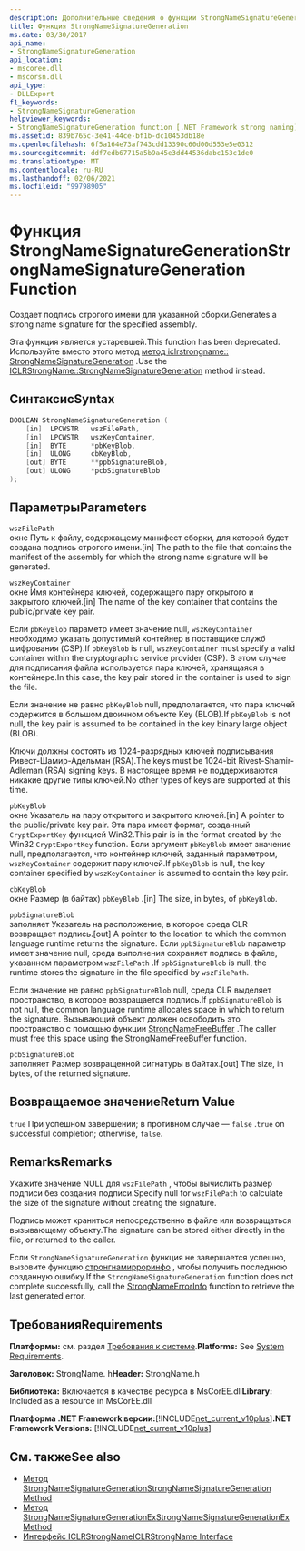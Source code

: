 ```yaml
---
description: Дополнительные сведения о функции StrongNameSignatureGeneration
title: Функция StrongNameSignatureGeneration
ms.date: 03/30/2017
api_name:
- StrongNameSignatureGeneration
api_location:
- mscoree.dll
- mscorsn.dll
api_type:
- DLLExport
f1_keywords:
- StrongNameSignatureGeneration
helpviewer_keywords:
- StrongNameSignatureGeneration function [.NET Framework strong naming]
ms.assetid: 839b765c-3e41-44ce-bf1b-dc10453db18e
ms.openlocfilehash: 6f5a164e73af743cdd13390c60d00d553e5e0312
ms.sourcegitcommit: ddf7edb67715a5b9a45e3dd44536dabc153c1de0
ms.translationtype: MT
ms.contentlocale: ru-RU
ms.lasthandoff: 02/06/2021
ms.locfileid: "99798905"
---
```

# <a name="strongnamesignaturegeneration-function"></a><span data-ttu-id="82554-103">Функция StrongNameSignatureGeneration</span><span class="sxs-lookup"><span data-stu-id="82554-103">StrongNameSignatureGeneration Function</span></span>

<span data-ttu-id="82554-104">Создает подпись строгого имени для указанной сборки.</span><span class="sxs-lookup"><span data-stu-id="82554-104">Generates a strong name signature for the specified assembly.</span></span>  
  
 <span data-ttu-id="82554-105">Эта функция является устаревшей.</span><span class="sxs-lookup"><span data-stu-id="82554-105">This function has been deprecated.</span></span> <span data-ttu-id="82554-106">Используйте вместо этого метод [метод iclrstrongname:: StrongNameSignatureGeneration](../hosting/iclrstrongname-strongnamesignaturegeneration-method.md) .</span><span class="sxs-lookup"><span data-stu-id="82554-106">Use the [ICLRStrongName::StrongNameSignatureGeneration](../hosting/iclrstrongname-strongnamesignaturegeneration-method.md) method instead.</span></span>  
  
## <a name="syntax"></a><span data-ttu-id="82554-107">Синтаксис</span><span class="sxs-lookup"><span data-stu-id="82554-107">Syntax</span></span>  
  
```cpp  
BOOLEAN StrongNameSignatureGeneration (
    [in]  LPCWSTR   wszFilePath,  
    [in]  LPCWSTR   wszKeyContainer,  
    [in]  BYTE      *pbKeyBlob,  
    [in]  ULONG     cbKeyBlob,  
    [out] BYTE      **ppbSignatureBlob,  
    [out] ULONG     *pcbSignatureBlob  
);  
```  
  
## <a name="parameters"></a><span data-ttu-id="82554-108">Параметры</span><span class="sxs-lookup"><span data-stu-id="82554-108">Parameters</span></span>  

 `wszFilePath`  
 <span data-ttu-id="82554-109">окне Путь к файлу, содержащему манифест сборки, для которой будет создана подпись строгого имени.</span><span class="sxs-lookup"><span data-stu-id="82554-109">[in] The path to the file that contains the manifest of the assembly for which the strong name signature will be generated.</span></span>  
  
 `wszKeyContainer`  
 <span data-ttu-id="82554-110">окне Имя контейнера ключей, содержащего пару открытого и закрытого ключей.</span><span class="sxs-lookup"><span data-stu-id="82554-110">[in] The name of the key container that contains the public/private key pair.</span></span>  
  
 <span data-ttu-id="82554-111">Если `pbKeyBlob` параметр имеет значение null, `wszKeyContainer` необходимо указать допустимый контейнер в поставщике служб шифрования (CSP).</span><span class="sxs-lookup"><span data-stu-id="82554-111">If `pbKeyBlob` is null, `wszKeyContainer` must specify a valid container within the cryptographic service provider (CSP).</span></span> <span data-ttu-id="82554-112">В этом случае для подписания файла используется пара ключей, хранящаяся в контейнере.</span><span class="sxs-lookup"><span data-stu-id="82554-112">In this case, the key pair stored in the container is used to sign the file.</span></span>  
  
 <span data-ttu-id="82554-113">Если значение не равно `pbKeyBlob` null, предполагается, что пара ключей содержится в большом двоичном объекте Key (BLOB).</span><span class="sxs-lookup"><span data-stu-id="82554-113">If `pbKeyBlob` is not null, the key pair is assumed to be contained in the key binary large object (BLOB).</span></span>  
  
 <span data-ttu-id="82554-114">Ключи должны состоять из 1024-разрядных ключей подписывания Ривест-Шамир-Адельман (RSA).</span><span class="sxs-lookup"><span data-stu-id="82554-114">The keys must be 1024-bit Rivest-Shamir-Adleman (RSA) signing keys.</span></span> <span data-ttu-id="82554-115">В настоящее время не поддерживаются никакие другие типы ключей.</span><span class="sxs-lookup"><span data-stu-id="82554-115">No other types of keys are supported at this time.</span></span>  
  
 `pbKeyBlob`  
 <span data-ttu-id="82554-116">окне Указатель на пару открытого и закрытого ключей.</span><span class="sxs-lookup"><span data-stu-id="82554-116">[in] A pointer to the public/private key pair.</span></span> <span data-ttu-id="82554-117">Эта пара имеет формат, созданный `CryptExportKey` функцией Win32.</span><span class="sxs-lookup"><span data-stu-id="82554-117">This pair is in the format created by the Win32 `CryptExportKey` function.</span></span> <span data-ttu-id="82554-118">Если аргумент `pbKeyBlob` имеет значение null, предполагается, что контейнер ключей, заданный параметром, `wszKeyContainer` содержит пару ключей.</span><span class="sxs-lookup"><span data-stu-id="82554-118">If `pbKeyBlob` is null, the key container specified by `wszKeyContainer` is assumed to contain the key pair.</span></span>  
  
 `cbKeyBlob`  
 <span data-ttu-id="82554-119">окне Размер (в байтах) `pbKeyBlob` .</span><span class="sxs-lookup"><span data-stu-id="82554-119">[in] The size, in bytes, of `pbKeyBlob`.</span></span>  
  
 `ppbSignatureBlob`  
 <span data-ttu-id="82554-120">заполняет Указатель на расположение, в которое среда CLR возвращает подпись.</span><span class="sxs-lookup"><span data-stu-id="82554-120">[out] A pointer to the location to which the common language runtime returns the signature.</span></span> <span data-ttu-id="82554-121">Если `ppbSignatureBlob` параметр имеет значение null, среда выполнения сохраняет подпись в файле, указанном параметром `wszFilePath` .</span><span class="sxs-lookup"><span data-stu-id="82554-121">If `ppbSignatureBlob` is null, the runtime stores the signature in the file specified by `wszFilePath`.</span></span>  
  
 <span data-ttu-id="82554-122">Если значение не равно `ppbSignatureBlob` null, среда CLR выделяет пространство, в которое возвращается подпись.</span><span class="sxs-lookup"><span data-stu-id="82554-122">If `ppbSignatureBlob` is not null, the common language runtime allocates space in which to return the signature.</span></span> <span data-ttu-id="82554-123">Вызывающий объект должен освободить это пространство с помощью функции [StrongNameFreeBuffer](strongnamefreebuffer-function.md) .</span><span class="sxs-lookup"><span data-stu-id="82554-123">The caller must free this space using the [StrongNameFreeBuffer](strongnamefreebuffer-function.md) function.</span></span>  
  
 `pcbSignatureBlob`  
 <span data-ttu-id="82554-124">заполняет Размер возвращенной сигнатуры в байтах.</span><span class="sxs-lookup"><span data-stu-id="82554-124">[out] The size, in bytes, of the returned signature.</span></span>  
  
## <a name="return-value"></a><span data-ttu-id="82554-125">Возвращаемое значение</span><span class="sxs-lookup"><span data-stu-id="82554-125">Return Value</span></span>  

 <span data-ttu-id="82554-126">`true` При успешном завершении; в противном случае — `false` .</span><span class="sxs-lookup"><span data-stu-id="82554-126">`true` on successful completion; otherwise, `false`.</span></span>  
  
## <a name="remarks"></a><span data-ttu-id="82554-127">Remarks</span><span class="sxs-lookup"><span data-stu-id="82554-127">Remarks</span></span>  

 <span data-ttu-id="82554-128">Укажите значение NULL для `wszFilePath` , чтобы вычислить размер подписи без создания подписи.</span><span class="sxs-lookup"><span data-stu-id="82554-128">Specify null for `wszFilePath` to calculate the size of the signature without creating the signature.</span></span>  
  
 <span data-ttu-id="82554-129">Подпись может храниться непосредственно в файле или возвращаться вызывающему объекту.</span><span class="sxs-lookup"><span data-stu-id="82554-129">The signature can be stored either directly in the file, or returned to the caller.</span></span>  
  
 <span data-ttu-id="82554-130">Если `StrongNameSignatureGeneration` функция не завершается успешно, вызовите функцию [стронгнамирроринфо](strongnameerrorinfo-function.md) , чтобы получить последнюю созданную ошибку.</span><span class="sxs-lookup"><span data-stu-id="82554-130">If the `StrongNameSignatureGeneration` function does not complete successfully, call the [StrongNameErrorInfo](strongnameerrorinfo-function.md) function to retrieve the last generated error.</span></span>  
  
## <a name="requirements"></a><span data-ttu-id="82554-131">Требования</span><span class="sxs-lookup"><span data-stu-id="82554-131">Requirements</span></span>  

 <span data-ttu-id="82554-132">**Платформы:** см. раздел [Требования к системе](../../get-started/system-requirements.md).</span><span class="sxs-lookup"><span data-stu-id="82554-132">**Platforms:** See [System Requirements](../../get-started/system-requirements.md).</span></span>  
  
 <span data-ttu-id="82554-133">**Заголовок:** StrongName. h</span><span class="sxs-lookup"><span data-stu-id="82554-133">**Header:** StrongName.h</span></span>  
  
 <span data-ttu-id="82554-134">**Библиотека:** Включается в качестве ресурса в MsCorEE.dll</span><span class="sxs-lookup"><span data-stu-id="82554-134">**Library:** Included as a resource in MsCorEE.dll</span></span>  
  
 <span data-ttu-id="82554-135">**Платформа .NET Framework версии:**[!INCLUDE[net_current_v10plus](../../../../includes/net-current-v10plus-md.md)]</span><span class="sxs-lookup"><span data-stu-id="82554-135">**.NET Framework Versions:** [!INCLUDE[net_current_v10plus](../../../../includes/net-current-v10plus-md.md)]</span></span>  
  
## <a name="see-also"></a><span data-ttu-id="82554-136">См. также</span><span class="sxs-lookup"><span data-stu-id="82554-136">See also</span></span>

- [<span data-ttu-id="82554-137">Метод StrongNameSignatureGeneration</span><span class="sxs-lookup"><span data-stu-id="82554-137">StrongNameSignatureGeneration Method</span></span>](../hosting/iclrstrongname-strongnamesignaturegeneration-method.md)
- [<span data-ttu-id="82554-138">Метод StrongNameSignatureGenerationEx</span><span class="sxs-lookup"><span data-stu-id="82554-138">StrongNameSignatureGenerationEx Method</span></span>](../hosting/iclrstrongname-strongnamesignaturegenerationex-method.md)
- [<span data-ttu-id="82554-139">Интерфейс ICLRStrongName</span><span class="sxs-lookup"><span data-stu-id="82554-139">ICLRStrongName Interface</span></span>](../hosting/iclrstrongname-interface.md)
